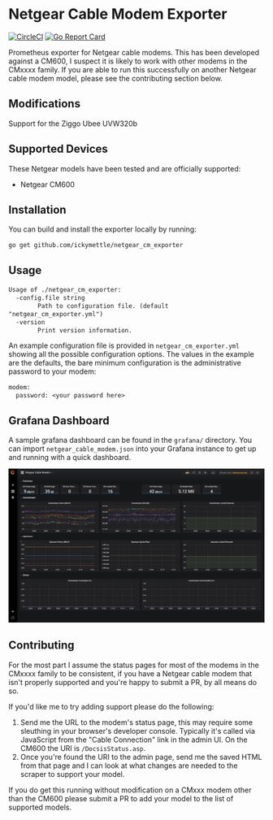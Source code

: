 # Netgear Cable Modem Exporter

[![CircleCI](https://circleci.com/gh/ickymettle/netgear_cm_exporter/tree/master.svg?style=shield)](https://circleci.com/gh/ickymettle/netgear_cm_exporter/tree/master)
[![Go Report Card](https://goreportcard.com/badge/github.com/ickymettle/netgear_cm_exporter)](https://goreportcard.com/report/github.com/ickymettle/netgear_cm_exporter)

Prometheus exporter for Netgear cable modems. This has been developed against a CM600, I suspect it
is likely to work with other modems in the CMxxxx family. If you are able to run this successfully
on another Netgear cable modem model, please see the contributing section below.

## Modifications

Support for the Ziggo Ubee UVW320b

## Supported Devices

These Netgear models have been tested and are officially supported:

* Netgear CM600

## Installation

You can build and install the exporter locally by running:

```
go get github.com/ickymettle/netgear_cm_exporter
```

## Usage

```
Usage of ./netgear_cm_exporter:
  -config.file string
    	Path to configuration file. (default "netgear_cm_exporter.yml")
  -version
    	Print version information.
```

An example configuration file is provided in `netgear_cm_exporter.yml` showing all the possible
configuration options. The values in the example are the defaults, the bare minimum configuration
is the administrative password to your modem:

```
modem:
  password: <your password here>
```

## Grafana Dashboard

A sample grafana dashboard can be found in the `grafana/` directory. You can import `netgear_cable_modem.json` into 
your Grafana instance to get up and running with a quick dashboard.

![Grafana Dashboard Screenshot](/grafana/dashboard_screenshot.png)

## Contributing

For the most part I assume the status pages for most of the modems in the CMxxxx family to be
consistent, if you have a Netgear cable modem that isn't properly supported and you're happy to
submit a PR, by all means do so.

If you'd like me to try adding support please do the following:

1. Send me the URL to the modem's status page, this may require some sleuthing in your browser's
   developer console. Typically it's called via JavaScript from the "Cable Connection" link in
   the admin UI. On the CM600 the URI is `/DocsisStatus.asp`.
2. Once you're found the URI to the admin page, send me the saved HTML from that page and I can
   look at what changes are needed to the scraper to support your model.
   
If you do get this running without modification on a CMxxx modem other than the CM600 please submit
a PR to add your model to the list of supported models.
